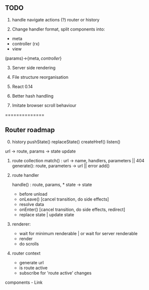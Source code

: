 ## TODO

1. handle navigate actions
  (?) router or history
  
2. Change handler format, split components into:
  - meta 
  - controller (rx)
  - view
  
  (params)->{meta$, controller$}

3. Server side rendering

4. File structure reorganisation
5. React 0.14
6. Better hash handling
7. Imitate browser scroll behaviour


==============

## Router roadmap

0. history
    pushState()
    replaceState()
	createHref()
	listen()
	


url -> route, params -> state update


1. route collection
	match() : url -> name, handlers, parameters || 404
	generate(): route, parameters -> url || error
    add()
	

2. route handler

	handle() : route, params, * state -> state
	- before unload
	- onLeave() [cancel transition, do side effects]
	- resolve data
	- onEnter() [cancel transition, do side effects, redirect]
	- replace state | update state

3. renderer:
	- wait for minimum renderable | or wait for server renderable
	- render
	- do scrolls
	
4. router context
	- generate url
	- is route active
	- subscribe for 'route active' changes
	
	
components
	- Link
	
	
